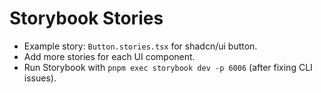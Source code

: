 # Storybook Stories

- Example story: `Button.stories.tsx` for shadcn/ui button.
- Add more stories for each UI component.
- Run Storybook with `pnpm exec storybook dev -p 6006` (after fixing CLI issues).
